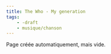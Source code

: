 ```yaml
---
title: The Who - My generation
tags:
    - -draft
    - musique/chanson
---
```


Page créée automatiquement, mais vide.
